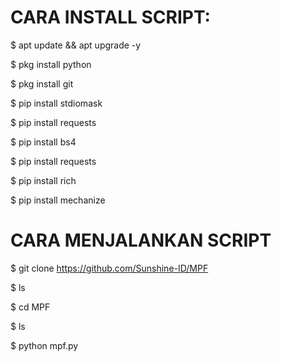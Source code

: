 # CARA INSTALL SCRIPT:
$ apt update && apt upgrade -y

$ pkg install python

$ pkg install git

$ pip install stdiomask

$ pip install requests

$ pip install bs4

$ pip install requests

$ pip install rich

$ pip install mechanize

# CARA MENJALANKAN SCRIPT

$ git clone https://github.com/Sunshine-ID/MPF

$ ls

$ cd MPF

$ ls

$ python mpf.py
